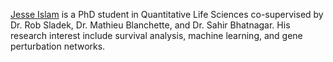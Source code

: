 [Jesse Islam](https://github.com/Jesse-Islam) is a PhD student in Quantitative Life Sciences co-supervised by Dr. Rob Sladek, Dr. Mathieu Blanchette, and Dr. Sahir Bhatnagar. His research interest include survival analysis, machine learning, and gene perturbation networks. 